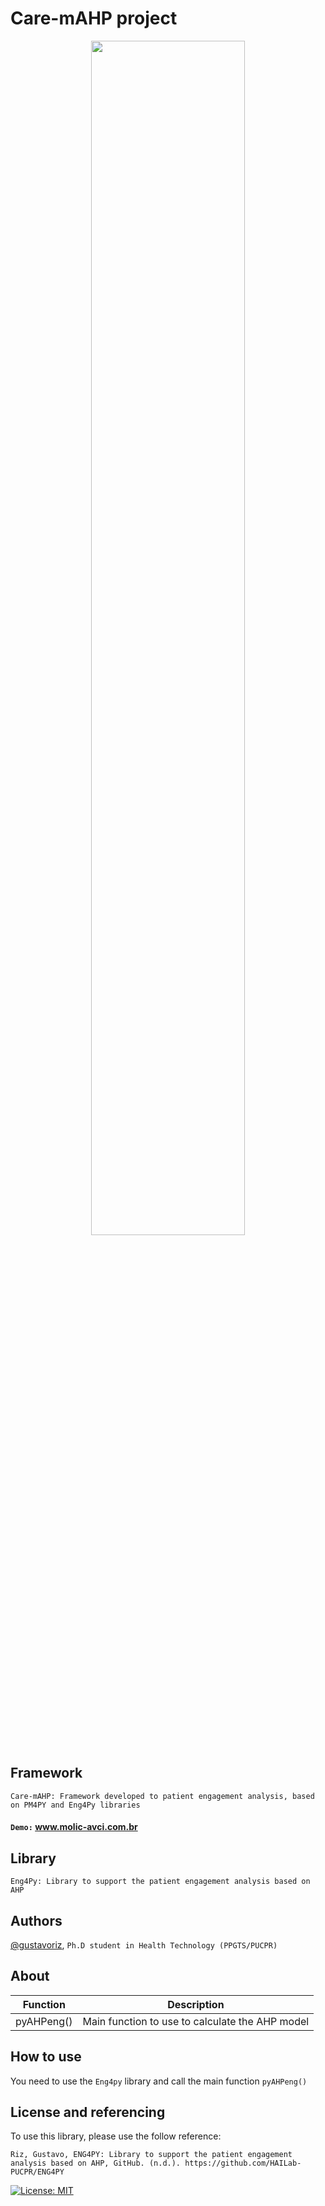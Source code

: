 # Care-mAHP project

<center><img src="https://www.molic-avci.com.br/static/images/EngageNOW.png" width=70%"></center>

## Framework
`Care-mAHP: Framework developed to patient engagement analysis, based on PM4PY and Eng4Py libraries`
#### `Demo:` www.molic-avci.com.br
## Library
`Eng4Py: Library to support the patient engagement analysis based on AHP`
## Authors

[@gustavoriz](https://github.com/gustavoriz), `Ph.D student in Health Technology (PPGTS/PUCPR)`
## About

| Function             | Description                                                                |
| ----------------- | ------------------------------------------------------------------ |
| pyAHPeng() | Main function to use to calculate the AHP model |

## How to use
You need to use the `Eng4py` library and call the main function `pyAHPeng()`
## License and referencing

To use this library, please use the follow reference: 

`Riz, Gustavo, ENG4PY: Library to support the patient engagement analysis based on AHP, GitHub. (n.d.). https://github.com/HAILab-PUCPR/ENG4PY`

[![License: MIT](https://img.shields.io/badge/License-MIT-yellow.svg)](https://opensource.org/licenses/MIT)
